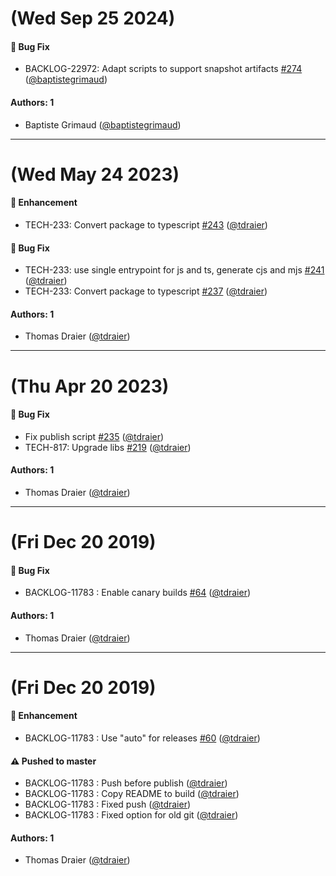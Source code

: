 # (Wed Sep 25 2024)

#### 🐛 Bug Fix

- BACKLOG-22972: Adapt scripts to support snapshot artifacts [#274](https://github.com/Jahia/javascript-components/pull/274) ([@baptistegrimaud](https://github.com/baptistegrimaud))

#### Authors: 1

- Baptiste Grimaud ([@baptistegrimaud](https://github.com/baptistegrimaud))

---

# (Wed May 24 2023)

#### 🚀 Enhancement

- TECH-233: Convert package to typescript [#243](https://github.com/Jahia/javascript-components/pull/243) ([@tdraier](https://github.com/tdraier))

#### 🐛 Bug Fix

- TECH-233: use single entrypoint for js and ts, generate cjs and mjs [#241](https://github.com/Jahia/javascript-components/pull/241) ([@tdraier](https://github.com/tdraier))
- TECH-233: Convert package to typescript [#237](https://github.com/Jahia/javascript-components/pull/237) ([@tdraier](https://github.com/tdraier))

#### Authors: 1

- Thomas Draier ([@tdraier](https://github.com/tdraier))

---

# (Thu Apr 20 2023)

#### 🐛 Bug Fix

- Fix publish script [#235](https://github.com/Jahia/javascript-components/pull/235) ([@tdraier](https://github.com/tdraier))
- TECH-817: Upgrade libs [#219](https://github.com/Jahia/javascript-components/pull/219) ([@tdraier](https://github.com/tdraier))

#### Authors: 1

- Thomas Draier ([@tdraier](https://github.com/tdraier))

---

# (Fri Dec 20 2019)

#### 🐛  Bug Fix

- BACKLOG-11783 : Enable canary builds [#64](https://github.com/Jahia/javascript-components/pull/64) ([@tdraier](https://github.com/tdraier))

#### Authors: 1

- Thomas Draier ([@tdraier](https://github.com/tdraier))

---

# (Fri Dec 20 2019)

#### 🚀  Enhancement

- BACKLOG-11783 : Use "auto" for releases [#60](https://github.com/Jahia/javascript-components/pull/60) ([@tdraier](https://github.com/tdraier))

#### ⚠️  Pushed to master

- BACKLOG-11783 : Push before publish  ([@tdraier](https://github.com/tdraier))
- BACKLOG-11783 : Copy README to build  ([@tdraier](https://github.com/tdraier))
- BACKLOG-11783 : Fixed push  ([@tdraier](https://github.com/tdraier))
- BACKLOG-11783 : Fixed option for old git  ([@tdraier](https://github.com/tdraier))

#### Authors: 1

- Thomas Draier ([@tdraier](https://github.com/tdraier))